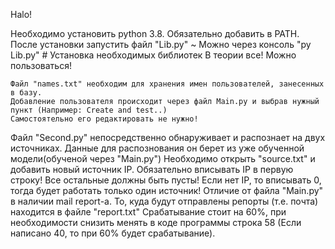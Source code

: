 Halo!

Необходимо установить python 3.8.
Обязательно добавить в PATH. 
После установки запустить файл "Lib.py" ~ Можно через консоль "py Lib.py" # Установка необходимых библиотек
В теории все! Можно пользоваться!
~~~~~~~~~~~~~~~~~~~~~~~~~~~~~~~~~
Файл "names.txt" необходим для хранения имен пользователей, занесенных в базу. 
Добавление пользователя происходит через файл Main.py и выбрав нужный пункт (Например: Create and test..)
Самостоятельно его редактировать не нужно!
~~~~~~~~~~~~~~~~~~~~~~~~~~~~~~~~~
Файл "Second.py" непосредственно обнаруживает и распознает на двух источниках. 
Данные для распознования он берет из уже обученной модели(обученой через "Main.py")
Необходимо открыть "source.txt" и добавить новый источник IP.
Обязательно вписывать IP в первую строку! Все остальные должны быть пусты!
Если нет IP, то вписывать 0, тогда будет работать только один источник!
Отличие от файла "Main.py" в наличии mail report-а.
То, куда будут отправлены репорты (т.е. почта) находится в файле "report.txt"
Срабатывание стоит на 60%, при необходимости снизить менять в коде программы строка 58 
(Если написано 40, то при 60% будет срабатывание).

